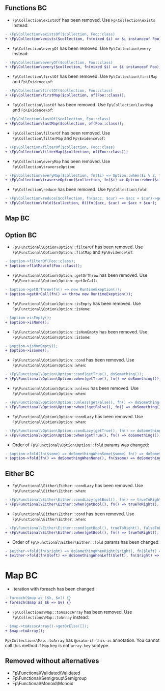 ## Functions BC

- `Fp\Collection\existsOf` has been removed. Use `Fp\Collection\exists` instead: 

```diff
- \Fp\Collection\existsOf($collection, Foo::class)
+ \Fp\Collection\exists($collection, fn(mixed $i) => $i instanceof Foo);
```

- `Fp\Collection\everyOf` has been removed. Use `Fp\Collection\every` instead: 

```diff
- \Fp\Collection\everyOf($collection, Foo::class)
+ \Fp\Collection\every($collection, fn(mixed $i) => $i instanceof Foo);
```

- `Fp\Collection\firstOf` has been removed. Use `Fp\Collection\firstMap` and `Fp\Evidence\of`:
```diff
- \Fp\Collection\firstOf($collection, Foo::class)
+ \Fp\Collection\firstMap($collection, of(Foo::class));
```

- `Fp\Collection\lastOf` has been removed. Use `Fp\Collection\lastMap` and `Fp\Evidence\of`:
```diff
- \Fp\Collection\lastOf($collection, Foo::class)
+ \Fp\Collection\lastMap($collection, of(Foo::class));
```

- `Fp\Collection\filterOf` has been removed. Use `Fp\Collection\filterMap` and `Fp\Evidence\of`:
```diff
- \Fp\Collection\filterOf($collection, Foo::class)
+ \Fp\Collection\filterMap($collection, of(Foo::class));
```

- `Fp\Collection\everyMap` has been removed. Use `Fp\Collection\traverseOption`:
```diff
- \Fp\Collection\everyMap($collection, fn($i) => Option::when($i % 2, fn() => $i));
+ \Fp\Collection\traverseOption($collection, fn($i) => Option::when($i % 2, fn() => $i));
```

- `Fp\Collection\reduce` has been removed. Use `Fp\Collection\fold`:
```diff
- \Fp\Collection\reduce($collection, fn($acc, $cur) => $acc + $cur)->getOrElse(0);
+ \Fp\Collection\fold($collection, 0)(fn($acc, $cur) => $acc + $cur);
```

## Map BC


## Option BC
- `Fp\Functional\Option\Option::filterOf` has been removed. Use `Fp\Functional\Option\Option::flatMap` and `Fp\Evidence\of`:
```diff
- $option->filterOf(Foo::class);
+ $option->flatMap(of(Foo::class));
```

- `Fp\Functional\Option\Option::getOrThrow` has been removed. Use `Fp\Functional\Option\Option::getOrCall`:
```diff
- $option->getOrThrow(fn() => new RuntimeExeption());
+ $option->getOrCall(fn() => throw new RuntimeExeption());
```

- `Fp\Functional\Option\Option::isEmpty` has been removed. Use `Fp\Functional\Option\Option::isNone`:
```diff
- $option->isEmpty();
+ $option->isNone();
```

- `Fp\Functional\Option\Option::isNonEmpty` has been removed. Use `Fp\Functional\Option\Option::isSome`:
```diff
- $option->isNonEmpty();
+ $option->isSome();
```

- `Fp\Functional\Option\Option::cond` has been removed. Use `Fp\Functional\Option\Option::when`:
```diff
- \Fp\Functional\Option\Option::cond(getTrue(), doSomething());
+ \Fp\Functional\Option\Option::when(getTrue(), fn() => doSomething());
```

- `Fp\Functional\Option\Option::unless` has been removed. Use `Fp\Functional\Option\Option::when`:
```diff
- \Fp\Functional\Option\Option::unless(getFalse(), fn() => doSomething());
+ \Fp\Functional\Option\Option::when(!getFalse(), fn() => doSomething());
```

- `Fp\Functional\Option\Option::condLazy` has been removed. Use `Fp\Functional\Option\Option::when`:
```diff
- \Fp\Functional\Option\Option::condLazy(getTrue(), fn() => doSomething());
+ \Fp\Functional\Option\Option::when(getTrue(), fn() => doSomething());
```

- Order of `Fp\Functional\Option\Option::fold` params was changed:
```diff
- $option->fold(fn($some) => doSomethingWhenSome($some) fn() => doSomethingWhenNone());
+ $option->fold(fn() => doSomethingWhenNone(), fn($some) => doSomethingWhenSome($some));
```

## Either BC
- `Fp\Functional\Either\Either::condLazy` has been removed. Use `Fp\Functional\Either\Either::when`:
```diff
- \Fp\Functional\Either\Either::condLazy(getBool(), fn() => trueToRight(), fn() => falseToLeft());
+ \Fp\Functional\Either\Either::when(getBool(), fn() => trueToRight(), fn() => falseToLeft());
```

- `Fp\Functional\Either\Either::cond` has been removed. Use `Fp\Functional\Either\Either::when`:
```diff
- \Fp\Functional\Either\Either::cond(getBool(), trueToRight(), falseToLeft());
+ \Fp\Functional\Either\Either::when(getBool(), fn() => trueToRight(), fn() => falseToLeft());
```

- Order of `Fp\Functional\Either\Either::fold` params has been changed:
```diff
- $either->fold(fn($right) => doSomethingWhenRight($right), fn($left) => doSomethingWhenLeft($left));
+ $either->fold(fn($left) => doSomethingWhenLeft($left), fn($right) => doSomethingWhenRight($right));
```

# Map BC
- Iteration with foreach has been changed:
```diff
- foreach($map as [$k, $v]) {}
+ foreach($map as $k => $v) {}
```

- `Fp\Collections\Map::toAssocArray` has been removed. Use `Fp\Collections\Map::toArray` instead:
```diff
- $map->toAssocArray()->getOrElse([]);
+ $map->toArray();
```
`Fp\Collections\Map::toArray` has `@psalm-if-this-is` annotation. You cannot call this method if `Map` key is not `array-key` subtype.

## Removed without alternatives
- Fp\Functional\Validated\Validated
- Fp\Functional\Semigroup\Semigroup
- Fp\Functional\Monoid\Monoid
